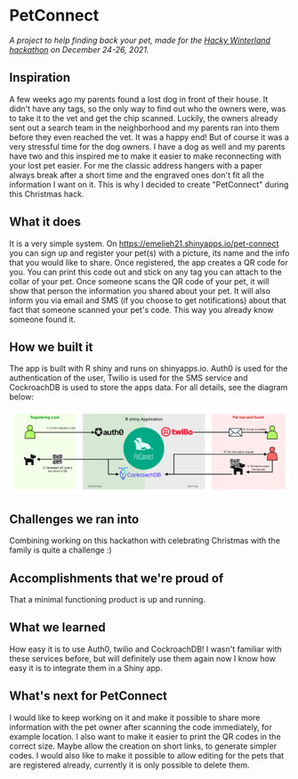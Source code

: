 # PetConnect
_A project to help finding back your pet, made for the [Hacky Winterland hackathon](https://hackywinterland.devpost.com/) on December 24-26, 2021._


## Inspiration
A few weeks ago my parents found a lost dog in front of their house. It didn't have any tags, so the only way to find out who the owners were, was to take it to the vet and get the chip scanned. Luckily, the owners already sent out a search team in the neighborhood and my parents ran into them before they even reached the vet. It was a happy end! But of course it was a very stressful time for the dog owners. I have a dog as well and my parents have two and this inspired me to make it easier to make reconnecting with your lost pet easier. For me the classic address hangers with a paper always break after a short time and the engraved ones don't fit all the information I want on it. This is why I decided to create "PetConnect" during this Christmas hack.

## What it does
It is a very simple system. On https://emelieh21.shinyapps.io/pet-connect you can sign up and register your pet(s) with a picture, its name and the info that you would like to share. Once registered, the app creates a QR code for you. You can print this code out and stick on any tag you can attach to the collar of your pet. Once someone scans the QR code of your pet, it will show that person the information you shared about your pet. It will also inform you via email and SMS (if you choose to get notifications) about that fact that someone scanned your pet's code. This way you already know someone found it.

## How we built it
The app is built with R shiny and runs on shinyapps.io. Auth0 is used for the authentication of the user, Twilio is used for the SMS service and CockroachDB is used to store the apps data. For all details, see the diagram below:

![image](assets/petconnect-user-flow.png)

## Challenges we ran into
Combining working on this hackathon with celebrating Christmas with the family is quite a challenge :)

## Accomplishments that we're proud of
That a minimal functioning product is up and running.

## What we learned
How easy it is to use Auth0, twilio and CockroachDB! I wasn't familiar with these services before, but will definitely use them again now I know how easy it is to integrate them in a Shiny app.

## What's next for PetConnect
I would like to keep working on it and make it possible to share more information with the pet owner after scanning the code immediately, for example location. I also want to make it easier to print the QR codes in the correct size. Maybe allow the creation on short links, to generate simpler codes. I would also like to make it possible to allow editing for the pets that are registered already, currently it is only possible to delete them.